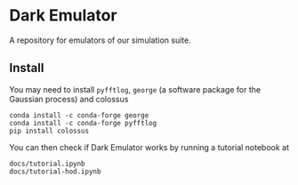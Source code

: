 # Dark Emulator
A repository for emulators of our simulation suite.
## Install
You may need to install `pyfftlog`, `george` (a software package for the Gaussian process) and colossus
```
conda install -c conda-forge george
conda install -c conda-forge pyfftlog
pip install colossus
```

You can then check if Dark Emulator works by running a tutorial notebook at
```
docs/tutorial.ipynb
docs/tutorial-hod.ipynb
```

